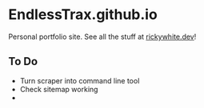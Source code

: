 # EndlessTrax.github.io 

Personal portfolio site. See all the stuff at [rickywhite.dev](https://rickywhite.dev/)!

## To Do
- Turn scraper into command line tool
- Check sitemap working
- 
